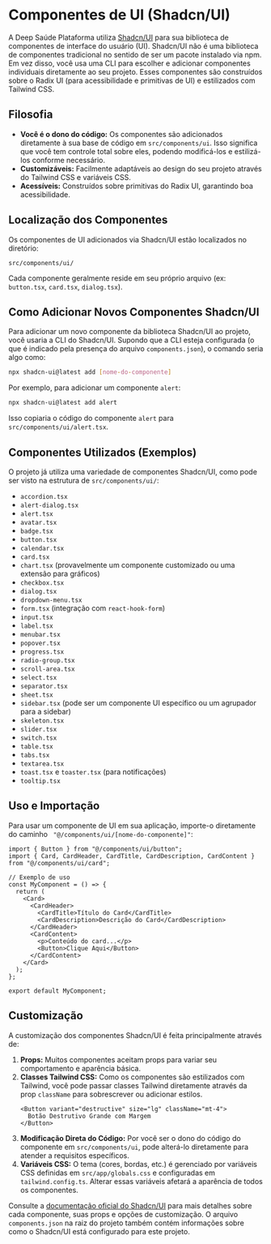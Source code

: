 # Componentes de UI (Shadcn/UI)

A Deep Saúde Plataforma utiliza [Shadcn/UI](https://ui.shadcn.com/) para sua biblioteca de componentes de interface do usuário (UI). Shadcn/UI não é uma biblioteca de componentes tradicional no sentido de ser um pacote instalado via npm. Em vez disso, você usa uma CLI para escolher e adicionar componentes individuais diretamente ao seu projeto. Esses componentes são construídos sobre o Radix UI (para acessibilidade e primitivas de UI) e estilizados com Tailwind CSS.

## Filosofia

*   **Você é o dono do código:** Os componentes são adicionados diretamente à sua base de código em `src/components/ui`. Isso significa que você tem controle total sobre eles, podendo modificá-los e estilizá-los conforme necessário.
*   **Customizáveis:** Facilmente adaptáveis ao design do seu projeto através do Tailwind CSS e variáveis CSS.
*   **Acessíveis:** Construídos sobre primitivas do Radix UI, garantindo boa acessibilidade.

## Localização dos Componentes

Os componentes de UI adicionados via Shadcn/UI estão localizados no diretório:

`src/components/ui/`

Cada componente geralmente reside em seu próprio arquivo (ex: `button.tsx`, `card.tsx`, `dialog.tsx`).

## Como Adicionar Novos Componentes Shadcn/UI

Para adicionar um novo componente da biblioteca Shadcn/UI ao projeto, você usaria a CLI do Shadcn/UI. Supondo que a CLI esteja configurada (o que é indicado pela presença do arquivo `components.json`), o comando seria algo como:

```bash
npx shadcn-ui@latest add [nome-do-componente]
```

Por exemplo, para adicionar um componente `alert`:

```bash
npx shadcn-ui@latest add alert
```

Isso copiaria o código do componente `alert` para `src/components/ui/alert.tsx`.

## Componentes Utilizados (Exemplos)

O projeto já utiliza uma variedade de componentes Shadcn/UI, como pode ser visto na estrutura de `src/components/ui/`:

*   `accordion.tsx`
*   `alert-dialog.tsx`
*   `alert.tsx`
*   `avatar.tsx`
*   `badge.tsx`
*   `button.tsx`
*   `calendar.tsx`
*   `card.tsx`
*   `chart.tsx` (provavelmente um componente customizado ou uma extensão para gráficos)
*   `checkbox.tsx`
*   `dialog.tsx`
*   `dropdown-menu.tsx`
*   `form.tsx` (integração com `react-hook-form`)
*   `input.tsx`
*   `label.tsx`
*   `menubar.tsx`
*   `popover.tsx`
*   `progress.tsx`
*   `radio-group.tsx`
*   `scroll-area.tsx`
*   `select.tsx`
*   `separator.tsx`
*   `sheet.tsx`
*   `sidebar.tsx` (pode ser um componente UI específico ou um agrupador para a sidebar)
*   `skeleton.tsx`
*   `slider.tsx`
*   `switch.tsx`
*   `table.tsx`
*   `tabs.tsx`
*   `textarea.tsx`
*   `toast.tsx` e `toaster.tsx` (para notificações)
*   `tooltip.tsx`

## Uso e Importação

Para usar um componente de UI em sua aplicação, importe-o diretamente do caminho ` "@/components/ui/[nome-do-componente]"`:

```tsx
import { Button } from "@/components/ui/button";
import { Card, CardHeader, CardTitle, CardDescription, CardContent } from "@/components/ui/card";

// Exemplo de uso
const MyComponent = () => {
  return (
    <Card>
      <CardHeader>
        <CardTitle>Título do Card</CardTitle>
        <CardDescription>Descrição do Card</CardDescription>
      </CardHeader>
      <CardContent>
        <p>Conteúdo do card...</p>
        <Button>Clique Aqui</Button>
      </CardContent>
    </Card>
  );
};

export default MyComponent;
```

## Customização

A customização dos componentes Shadcn/UI é feita principalmente através de:

1.  **Props:** Muitos componentes aceitam props para variar seu comportamento e aparência básica.
2.  **Classes Tailwind CSS:** Como os componentes são estilizados com Tailwind, você pode passar classes Tailwind diretamente através da prop `className` para sobrescrever ou adicionar estilos.
    ```tsx
    <Button variant="destructive" size="lg" className="mt-4">
      Botão Destrutivo Grande com Margem
    </Button>
    ```
3.  **Modificação Direta do Código:** Por você ser o dono do código do componente em `src/components/ui`, pode alterá-lo diretamente para atender a requisitos específicos.
4.  **Variáveis CSS:** O tema (cores, bordas, etc.) é gerenciado por variáveis CSS definidas em `src/app/globals.css` e configuradas em `tailwind.config.ts`. Alterar essas variáveis afetará a aparência de todos os componentes.

Consulte a [documentação oficial do Shadcn/UI](https://ui.shadcn.com/docs) para mais detalhes sobre cada componente, suas props e opções de customização. O arquivo `components.json` na raiz do projeto também contém informações sobre como o Shadcn/UI está configurado para este projeto.
